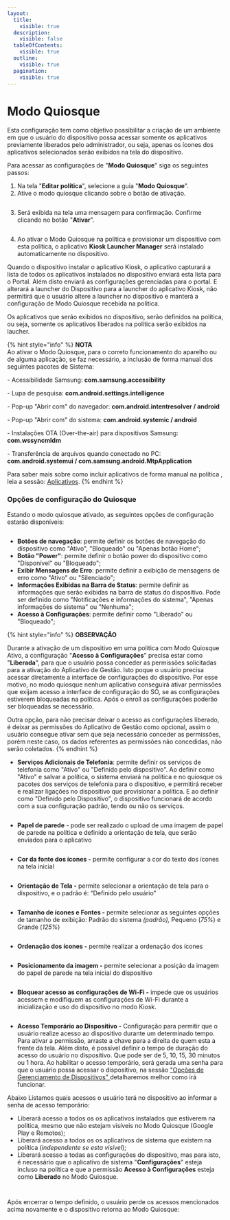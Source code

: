 ```yaml
---
layout:
  title:
    visible: true
  description:
    visible: false
  tableOfContents:
    visible: true
  outline:
    visible: true
  pagination:
    visible: true
---
```


# Modo Quiosque

Esta configuração tem como objetivo possibilitar a criação de um ambiente em que o usuário do dispositivo possa acessar somente os aplicativos previamente liberados pelo administrador, ou seja, apenas os ícones dos aplicativos selecionados serão exibidos na tela do dispositivo.

Para acessar as configurações de "**Modo Quiosque**" siga os seguintes passos:

1. Na tela "**Editar política**", selecione a guia "**Modo Quiosque**".
2. Ative o modo quiosque clicando sobre o botão de ativação.

<figure><img src="../../../../.gitbook/assets/image (85).png" alt=""><figcaption></figcaption></figure>

3. Será exibida na tela uma mensagem para confirmação. Confirme clicando no botão "**Ativar**".

<figure><img src="../../../../.gitbook/assets/image (138).png" alt=""><figcaption></figcaption></figure>

4. Ao ativar o Modo Quiosque na política e provisionar um dispositivo com esta política, o aplicativo **Kiosk Launcher Manager** será instalado automaticamente no dispositivo.

Quando o dispositivo instalar o aplicativo Kiosk, o aplicativo capturará a lista de todos os aplicativos instalados no dispositivo enviará esta lista para o Portal. Além disto enviará as configurações gerenciadas para o portal.  E alterará a launcher do Dispositivo para a launcher do aplicativo Kiosk, não permitirá que o usuário altere a launcher no dispositivo e manterá a configuração de Modo Quiosque recebida na politica.

Os aplicativos que serão exibidos no dispositivo, serão definidos na política, ou seja, somente os aplicativos liberados na política serão exibidos na laucher.

{% hint style="info" %}
**NOTA**\
Ao ativar o Modo Quiosque, para o correto funcionamento do aparelho ou de alguma aplicação, se faz necessário, a inclusão de forma manual dos seguintes pacotes de Sistema:&#x20;

\- Acessibilidade Samsung: **com.samsung.accessibility**

\- Lupa de pesquisa: **com.android.settings.intelligence**

\- Pop-up "Abrir com" do navegador: **com.android.intentresolver / android**

\- Pop-up "Abrir com" do sistema: **com.android.systemic / android**

\- Instalações OTA (Over-the-air) para dispositivos Samsung: **com.wssyncmldm**

\- Transferência de arquivos quando conectado no PC: **com.android.systemui / com.samsung.android.MtpApplication**

Para saber mais sobre como incluir aplicativos de forma manual na política , leia a sessão: [Aplicativos](aplicativos/).
{% endhint %}

### Opções de configuração do Quiosque

Estando o modo quiosque ativado, as seguintes opções de configuração estarão disponíveis:&#x20;

<figure><img src="../../../../.gitbook/assets/image (2) (1) (1) (1) (1) (1) (1) (1) (1) (1) (1) (1) (1) (1) (1) (1) (1) (1) (1).png" alt=""><figcaption></figcaption></figure>

* **Botões de navegação**: permite definir os botões de navegação do dispositivo como "Ativo", "Bloqueado" ou "Apenas botão Home";
* **Botão "Power"**:  permite definir o botão power do dispositivo como "Disponível" ou "Bloqueado";
* **Exibir Mensagens de Erro**: permite definir a exibição de mensagens de erro como "Ativo" ou "Silenciado";
* **Informações Exibidas na Barra de Status**: permite definir as informações que serão exibidas na barra de status do dispositivo.  Pode ser definido como "Notificações e informações do sistema", "Apenas informações do sistema" ou "Nenhuma";
* **Acesso à Configurações**: permite definir como "Liberado" ou "Bloqueado";

{% hint style="info" %}
**OBSERVAÇÃO**&#x20;

Durante a ativação de um dispositivo em uma política com Modo Quiosque Ativo, a configuração "**Acesso à Configurações**" precisa estar como "**Liberada**", para que o usuário possa conceder as permissões solicitadas para a ativação do Aplicativo de Gestão. Isto poque o usuário precisa acessar diretamente a interface de configurações do dispositivo. Por esse motivo, no modo quiosque nenhum aplicativo conseguirá ativar permissões que exijam acesso a interface de configuração do SO, se as configurações estiverem bloqueadas na política. Após o enroll as configurações poderão ser bloqueadas se necessário.&#x20;

Outra opção, para não precisar deixar o acesso as configurações liberado, é deixar as permissões do Aplicativo de Gestão como opcional, assim o usuário consegue ativar sem que seja necessário conceder as permissões, porém neste caso, os dados referentes as permissões não concedidas, não serão coletados.
{% endhint %}

* **Serviços Adicionais de Telefonia**: permite definir os serviços de telefonia como "Ativo" ou "Definido pelo dispositivo".  Ao definir como "Ativo" e salvar a política, o sistema enviará na política e no quiosque os pacotes dos serviços de telefonia para o dispositivo, e permitirá receber e realizar ligações no dispositivo que provisionar a política. E ao definir como "Definido pelo Dispositivo", o dispositivo funcionará de acordo com a sua configuração padrão, tendo ou não os serviços.

<figure><img src="../../../../.gitbook/assets/image (1) (1) (1) (1) (1) (1) (1) (1) (1) (1) (1) (1) (1) (1) (1) (1) (1) (1) (1) (1) (1) (1) (1) (1) (1) (1) (1) (1) (1) (1) (1) (1) (1) (1) (1) (1) (1) (1) (1) (1) (1) (1).png" alt=""><figcaption></figcaption></figure>

* **Papel de parede** - pode ser realizado o upload de uma imagem de papel de parede na política e definido a orientação de tela, que serão enviados para o aplicativo

<figure><img src="../../../../.gitbook/assets/image (154).png" alt=""><figcaption></figcaption></figure>

* **Cor da fonte dos ícones -** permite configurar a cor do texto dos ícones na tela inicial

<figure><img src="../../../../.gitbook/assets/image (155).png" alt=""><figcaption></figcaption></figure>

* **Orientação de Tela -** permite selecionar a orientação de tela para o dispositivo, e o padrão é: “Definido pelo usuário"

<figure><img src="../../../../.gitbook/assets/image (156).png" alt=""><figcaption></figcaption></figure>

* **Tamanho de ícones e Fontes -** permite selecionar as seguintes opções de tamanho de exibição: Padrão do sistema _(padrão),_ Pequeno (_75%_) e Grande (_125%_)

<figure><img src="../../../../.gitbook/assets/image (157).png" alt=""><figcaption></figcaption></figure>

* **Ordenação dos ícones -** permite realizar a ordenação dos ícones

<figure><img src="../../../../.gitbook/assets/image (158).png" alt=""><figcaption></figcaption></figure>

* **Posicionamento da imagem -** permite selecionar a posição da imagem do papel de parede na tela inicial do dispositivo

<figure><img src="../../../../.gitbook/assets/image (159).png" alt=""><figcaption></figcaption></figure>

* **Bloquear acesso as configurações de Wi-Fi -** impede que os usuários acessem e modifiquem as configurações de Wi-Fi durante a inicialização e uso do dispositivo no modo Kiosk.

<figure><img src="../../../../.gitbook/assets/image (2) (1) (1) (1) (1) (1) (1) (1) (1) (1) (1) (1) (1) (1) (1) (1) (1) (1) (1) (1).png" alt=""><figcaption></figcaption></figure>

* **Acesso Temporário ao Dispositivo -** Configuração para permitir que o usuário realize acesso ao dispositivo durante um determinado tempo. Para ativar a permissão, arraste a chave para a direita de quem esta a frente da tela. Além disto, é possível definir o tempo de duração do acesso do usuário no dispositivo. Que pode ser de 5, 10, 15, 30 minutos ou 1 hora. Ao habilitar o acesso temporário, será gerada uma senha para que o usuário possa acessar o dispositivo, na sessão ["](../../dispositivos/lista-de-dispositivos/opcoes-de-gerenciamento-de-dispositivos.md)[Opções de Gerenciamento de Dispositivos" ](../../dispositivos/lista-de-dispositivos/opcoes-de-gerenciamento-de-dispositivos.md)detalharemos melhor como irá funcionar.

Abaixo Listamos quais acessos o usuário terá no dispositivo ao informar a senha de acesso temporário:

* Liberará acesso a todos os os aplicativos instalados que estiverem na política, mesmo que não estejam visíveis no Modo Quiosque (Google Play e Remotos);
* Liberará acesso a todos os os aplicativos de sistema que existem na política (_independente se esta visível_);
* Liberará acesso a todas as configurações do dispositivo, mas para isto, é necessário que o aplicativo de sistema "**Configurações**" esteja incluso na política e que a permissão **Acesso à Configurações** esteja como **Liberado** no Modo Quiosque.

<figure><img src="../../../../.gitbook/assets/image (1) (1) (1) (1) (1) (1) (1) (1) (1) (1) (1) (1) (1) (1) (1).png" alt=""><figcaption></figcaption></figure>

<figure><img src="../../../../.gitbook/assets/image (1) (1) (1) (1) (1) (1) (1) (1) (1) (1) (1) (1) (1) (1).png" alt=""><figcaption></figcaption></figure>

Após encerrar o tempo definido, o usuário perde os acessos mencionados acima novamente e o dispositivo retorna ao Modo Quiosque:

<figure><img src="../../../../.gitbook/assets/image (3) (1) (1) (1) (1) (1) (1) (1) (1) (1) (1) (1) (1).png" alt=""><figcaption></figcaption></figure>
